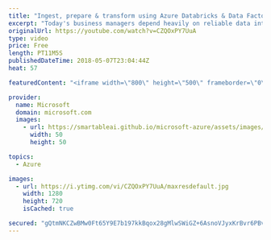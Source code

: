 ```yaml
---
title: "Ingest, prepare & transform using Azure Databricks & Data Factory | Azure Friday"
excerpt: "Today's business managers depend heavily on reliable data integration systems that run complex ETL/ELT workflows (extract, transform/load and load/transform data). Gaurav Malhotra joins Scott Hanselman to discuss how you can iteratively build, debug, deploy, and monitor your data integration workflows"
originalUrl: https://youtube.com/watch?v=CZQOxPY7UuA
type: video
price: Free
length: PT11M5S
publishedDateTime: 2018-05-07T23:04:44Z
heat: 57

featuredContent: "<iframe width=\"800\" height=\"500\" frameborder=\"0\" src=\"https://www.youtube.com/embed/CZQOxPY7UuA\" allow=\"accelerometer; autoplay; encrypted-media; gyroscope; picture-in-picture\" allowfullscreen></iframe>"

provider:
  name: Microsoft
  domain: microsoft.com
  images:
    - url: https://smartableai.github.io/microsoft-azure/assets/images/organizations/microsoft.com-50x50.jpg
      width: 50
      height: 50

topics:
  - Azure

images:
  - url: https://i.ytimg.com/vi/CZQOxPY7UuA/maxresdefault.jpg
    width: 1280
    height: 720
    isCached: true

secured: "gQtmNKCZwBMw0Ft65Y9E7b197kkBqox28gMlwSWiGZ+6AsnoVJyxKrBvr6PBvqrFcHIz5pngcI/AiGjeY3MQ8m8vjiS4gCzUqZ1HIUwvTBVXDWZJ+Uo9Qj2LPrmDML54dg7ecrlCbJEyQAERkZVfAach7E8Tix7sVxWTp6lN8e3utynS7zb6WG/UScLhLwa6ieRv1IGg8Hohga+Etb0tAYnN5oS51Mon8TND718afuvJDzLyUDnHklQsVClvIg4LdgMlVVlb49pLXLRuXFt7gwEhH/VcQ3qUPKthIJoszAeh6B7fPHX+ECkvLvuISiiDt4+4TZJ4UyU67E2EdKpY44Dl3pfuzKv3S9znILMTJH0fmpTeoUNh+LXfu9Wr1yj8CIBGHo/gYAFbpCV1riCX4Hh63/vSftYyUAAXIjANEks=;fV5S/yhGHqXe4p2cyvLj4A=="
---
```


